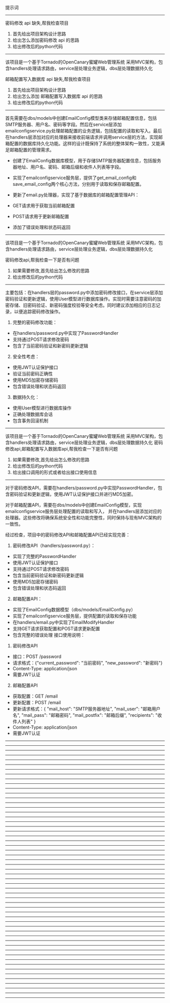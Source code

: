 提示词

---

密码修改 api 缺失,帮我检查项目
1. 首先给出项目架构设计思路
2. 给出怎么添加密码修改 api 的思路
3. 给出修改后的python代码

---

该项目是一个基于Tornado的OpenCanary蜜罐Web管理系统
采用MVC架构，包含handlers处理请求路由，service层处理业务逻辑，dbs层处理数据持久化

邮箱配置写入数据库 api 缺失,帮我检查项目
1. 首先给出项目架构设计思路
2. 给出怎么添加 邮箱配置写入数据库 api 的思路
3. 给出修改后的python代码

---

首先需要在dbs/models中创建EmailConfig模型类来存储邮箱配置信息，包括SMTP服务器、用户名、密码等字段。然后在service层添加emailconfigservice.py处理邮箱配置的业务逻辑，包括配置的读取和写入。最后在handlers层添加对应的处理器来接收前端请求并调用service层的方法，实现邮箱配置的数据库持久化功能。这样的设计既保持了系统的整体架构一致性，又能满足邮箱配置的管理需求。
- 创建了EmailConfig数据库模型，用于存储SMTP服务器配置信息，包括服务器地址、用户名、密码、邮箱后缀和收件人列表等字段。
- 实现了emailconfigservice服务层，提供了get_email_config和save_email_config两个核心方法，分别用于读取和保存邮箱配置。
- 更新了email.py处理器，实现了基于数据库的邮箱配置管理API：

- GET请求用于获取当前邮箱配置
- POST请求用于更新邮箱配置
- 添加了错误处理和状态码返回

---

该项目是一个基于Tornado的OpenCanary蜜罐Web管理系统
采用MVC架构，包含handlers处理请求路由，service层处理业务逻辑，dbs层处理数据持久化

密码修改api,帮我检查一下是否有问题
1. 如果需要修改,首先给出怎么修改的思路
2. 给出修改后的python代码
   
---

主要包括：在handlers层的password.py中添加密码修改接口，在service层添加密码验证和更新逻辑，使用User模型进行数据库操作。实现时需要注意密码的加密存储、旧密码验证、新密码强度校验等安全考虑。同时建议添加相应的日志记录，以便追踪密码修改操作。

1. 完整的密码修改功能：
- 在handlers/password.py中实现了PasswordHandler
- 支持通过POST请求修改密码
- 包含了当前密码验证和新密码更新逻辑
2. 安全性考虑：
- 使用JWT认证保护接口
- 验证当前密码正确性
- 使用MD5加密存储密码
- 包含错误处理和状态码返回
3. 数据持久化：
- 使用User模型进行数据库操作
- 正确处理数据库会话
- 包含事务回滚机制

---

该项目是一个基于Tornado的OpenCanary蜜罐Web管理系统
采用MVC架构，包含handlers处理请求路由，service层处理业务逻辑，dbs层处理数据持久化
密码修改api,邮箱配置写入数据库api,帮我检查一下是否有问题
1. 如果需要修改,首先给出怎么修改的思路
2. 给出修改后的python代码
3. 给出接口调用的形式或者给出接口使用信息

---

对于密码修改API，需要在handlers/password.py中实现PasswordHandler，包含密码验证和更新逻辑，使用JWT认证保护接口并进行MD5加密。

对于邮箱配置API，需要在dbs/models中创建EmailConfig模型，实现emailconfigservice服务层处理配置的读取和写入，
并在handlers层添加对应的处理器。这些修改将确保系统安全性和功能完整性，同时保持与现有MVC架构的一致性。

经过检查，项目中的密码修改API和邮箱配置API已经实现完善：

1. 密码修改API（handlers/password.py）：
- 实现了完整的PasswordHandler
- 使用JWT认证保护接口
- 支持通过POST请求修改密码
- 包含当前密码验证和新密码更新逻辑
- 使用MD5加密存储密码
- 包含错误处理和状态码返回
2. 邮箱配置API：
- 实现了EmailConfig数据模型（dbs/models/EmailConfig.py）
- 实现了emailconfigservice服务层，提供配置的读取和保存功能
- 在handlers/email.py中实现了EmailModifyHandler
- 支持GET请求获取配置和POST请求更新配置
- 包含完整的错误处理
接口使用说明：

1. 密码修改API
- 接口：POST /password
- 请求格式：{"current_password": "当前密码", "new_password": "新密码"}
- Content-Type: application/json
- 需要JWT认证
2. 邮箱配置API
- 获取配置：GET /email
- 更新配置：POST /email
- 更新请求格式：{
  "mail_host": "SMTP服务器地址",
  "mail_user": "邮箱用户名",
  "mail_pass": "邮箱密码",
  "mail_postfix": "邮箱后缀",
  "recipients": "收件人列表"
  }
- Content-Type: application/json
- 需要JWT认证


---


---



---



---


---



---



---


---



---



---


---



---



---


---



---



---


---



---



---


---



---



---


---



---



---


---



---



---


---



---



---


---



---



---


---



---



---


---



---



---


---



---



---


---



---



---


---



---



---


---



---



---


---



---



---